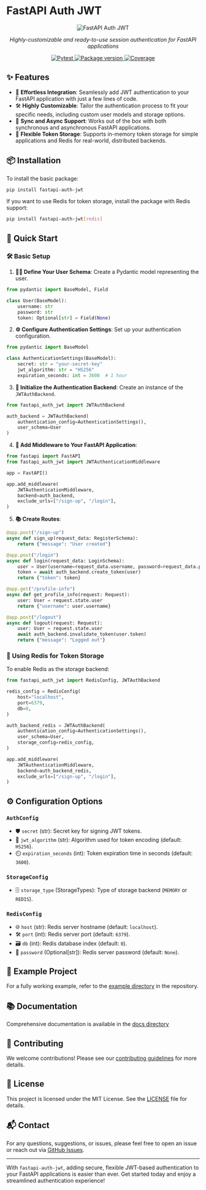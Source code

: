 # FastAPI Auth JWT

<p align="center">
  <img src="https://raw.githubusercontent.com/deepmancer/fastapi-auth-jwt/main/fastapi_auth_jwt_logo.png" alt="FastAPI Auth JWT">
</p>

<p align="center">
    <em>Highly-customizable and ready-to-use session authentication for FastAPI applications </em>
</p>

<p align="center">
    <a href="https://github.com/deepmancer/fastapi-auth-jwt/actions/" target="_blank">
        <img src="https://github.com/deepmancer/fastapi-auth-jwt/workflows/Build/badge.svg" alt="Pytest">
    </a>
    <a href="https://pypi.org/project/fastapi-auth-jwt/" target="_blank">
        <img src="https://img.shields.io/pypi/v/fastapi-auth-jwt.svg?color=blue" alt="Package version">
    </a>
    <a href="https://codecov.io/gh/deepmancer/fastapi-auth-jwt" target="_blank">
        <img src="https://codecov.io/gh/deepmancer/fastapi-auth-jwt/branch/main/graph/badge.svg" alt="Coverage">
    </a>
</p>


## **✨ Features**

- 🚀 **Effortless Integration**: Seamlessly add JWT authentication to your FastAPI application with just a few lines of code.
- 🛠️ **Highly Customizable**: Tailor the authentication process to fit your specific needs, including custom user models and storage options.
- 🔄 **Sync and Async Support**: Works out of the box with both synchronous and asynchronous FastAPI applications.
- 💾 **Flexible Token Storage**: Supports in-memory token storage for simple applications and Redis for real-world, distributed backends.

## **📦 Installation**

To install the basic package:

```bash
pip install fastapi-auth-jwt
```

If you want to use Redis for token storage, install the package with Redis support:

```bash
pip install fastapi-auth-jwt[redis]
```

## **🚀 Quick Start**

### **🛠️ Basic Setup**

1. **🧑‍💻 Define Your User Schema**: Create a Pydantic model representing the user.

```python
from pydantic import BaseModel, Field

class User(BaseModel):
    username: str
    password: str
    token: Optional[str] = Field(None)
```

2. **⚙️ Configure Authentication Settings**: Set up your authentication configuration.

```python
from pydantic import BaseModel

class AuthenticationSettings(BaseModel):
    secret: str = "your-secret-key"
    jwt_algorithm: str = "HS256"
    expiration_seconds: int = 3600  # 1 hour
```

3. **🔧 Initialize the Authentication Backend**: Create an instance of the `JWTAuthBackend`.

```python
from fastapi_auth_jwt import JWTAuthBackend

auth_backend = JWTAuthBackend(
    authentication_config=AuthenticationSettings(),
    user_schema=User
)
```

4. **🔌 Add Middleware to Your FastAPI Application**:

```python
from fastapi import FastAPI
from fastapi_auth_jwt import JWTAuthenticationMiddleware

app = FastAPI()

app.add_middleware(
    JWTAuthenticationMiddleware,
    backend=auth_backend,
    exclude_urls=["/sign-up", "/login"],
)
```

5. **📚 Create Routes**:

```python
@app.post("/sign-up")
async def sign_up(request_data: RegisterSchema):
    return {"message": "User created"}

@app.post("/login")
async def login(request_data: LoginSchema):
    user = User(username=request_data.username, password=request_data.password)
    token = await auth_backend.create_token(user)
    return {"token": token}

@app.get("/profile-info")
async def get_profile_info(request: Request):
    user: User = request.state.user
    return {"username": user.username}

@app.post("/logout")
async def logout(request: Request):
    user: User = request.state.user
    await auth_backend.invalidate_token(user.token)
    return {"message": "Logged out"}
```

### **🧰 Using Redis for Token Storage**

To enable Redis as the storage backend:

```python
from fastapi_auth_jwt import RedisConfig, JWTAuthBackend

redis_config = RedisConfig(
    host="localhost",
    port=6379,
    db=0,
)

auth_backend_redis = JWTAuthBackend(
    authentication_config=AuthenticationSettings(),
    user_schema=User,
    storage_config=redis_config,
)

app.add_middleware(
    JWTAuthenticationMiddleware,
    backend=auth_backend_redis,
    exclude_urls=["/sign-up", "/login"],
)
```

## **⚙️ Configuration Options**

### `AuthConfig`

- 🛡️ `secret` (str): Secret key for signing JWT tokens.
- 🧮 `jwt_algorithm` (str): Algorithm used for token encoding (default: `HS256`).
- ⏲️ `expiration_seconds` (int): Token expiration time in seconds (default: `3600`).

### `StorageConfig`

- 🗄️ `storage_type` (StorageTypes): Type of storage backend (`MEMORY` or `REDIS`).

### `RedisConfig`

- 🌐 `host` (str): Redis server hostname (default: `localhost`).
- 🛠️ `port` (int): Redis server port (default: `6379`).
- 🗃️ `db` (int): Redis database index (default: `0`).
- 🔑 `password` (Optional[str]): Redis server password (default: `None`).

## **📂 Example Project**

For a fully working example, refer to the [example directory](https://github.com/deepmancer/fastapi-auth-jwt/example) in the repository.

## **📚 Documentation**

Comprehensive documentation is available in the [docs directory](https://github.com/deepmancer/fastapi-auth-jwt/docs)

## **🤝 Contributing**

We welcome contributions! Please see our [contributing guidelines](CONTRIBUTING.md) for more details.

## **📝 License**

This project is licensed under the MIT License. See the [LICENSE](LICENSE) file for details.

## **📬 Contact**

For any questions, suggestions, or issues, please feel free to open an issue or reach out via [GitHub Issues](https://github.com/deepmancer/fastapi-auth-jwt/issues).

---

With `fastapi-auth-jwt`, adding secure, flexible JWT-based authentication to your FastAPI applications is easier than ever. Get started today and enjoy a streamlined authentication experience! 
